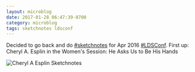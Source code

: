 ```yaml
---
layout: microblog
date: 2017-01-28 06:47:39-0700
category: microblog
tags: sketchnotes ldsconf
---
```

Decided to go back and do [#sketchnotes](/tags/sketchnotes) for Apr 2016 [#LDSConf](/tags/ldsconf). First up: Cheryl A. Esplin in the Women's Session: He Asks Us to Be His Hands

![Cheryl A Esplin Sketchnotes](/images/microblog/201701280647.jpg)

